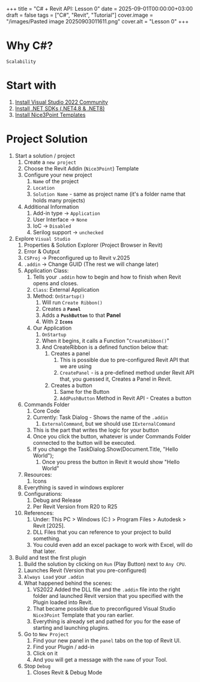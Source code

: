 +++
title = "C# + Revit API: Lesson 0"
date = 2025-09-01T00:00:00+03:00
draft = false
tags = ["C#", "Revit", "Tutorial"]
cover.image = "/images/Pasted image 20250903011611.png"
cover.alt = "Lesson 0"
+++
# Why C#?
`Scalability`
# Start with
1. [Install Visual Studio 2022 Community](https://visualstudio.microsoft.com/downloads/)
2. [Install .NET SDKs (.NET4.8 & .NET8)](https://dotnet.microsoft.com/en-us/download/visual-studio-sdks)
3. [Install Nice3Point Templates](https://github.com/Nice3point/RevitTemplates)
# Project Solution
1. Start a solution / project
	1. Create a `new project`
	2. Choose the Revit Addin (`Nice3Point`) Template
	3. Configure your new project
		1. `Name` of the project
		2. `Location` 
		3. `Solution Name` - same as project name (it's a folder name that holds many projects)
	4. Additional Information
		1. Add-in type -> `Application`
		2. User Interface -> `None`
		3. IoC -> `Disabled`
		4. Serilog support -> `unchecked`
2. Explore `Visual Studio`
	1. Properties & Solution Explorer (Project Browser in Revit)
	2. Error & Output
	3. `CSProj` -> Preconfigured up to Revit v.2025
	4. `.addin` -> Change GUID (The rest we will change later)
	5. Application Class:
		1. Tells your `.addin` how to begin and how to finish when Revit opens and closes.
		2. `Class`: External Application
		3. Method: `OnStartup()`
			1. Will run `Create Ribbon()`
			2. Creates a **`Panel`** 
			3. Adds a **`PushButton`** to that **Panel**
			4. With 2 **`Icons`**
		4. Our Application
			1. `OnStartup`
			2. When it begins, it calls a Function "`CreateRibbon()`"
			3. And CreateRibbon is a defined function below that:
				1. Creates a panel
					1. This is possible due to pre-configured Revit API that we are using
					2. `CreatePanel` - is a pre-defined method under Revit API that, you guessed it, Creates a Panel in Revit.
				2. Creates a button
					1. Same for the Button 
					2. `AddPushButton` Method in Revit API - Creates a button 
	6. Commands Folder
		1. Core Code
		2. Currently: Task Dialog - Shows the name of the `.addin`
			1. `ExternalCommand`, but we should use `IExternalCommand`
		3. This is the part that writes the logic for your button
		4. Once you click the button, whatever is under Commands Folder connected to the button will be executed.
		5. If you change the TaskDialog.Show(Document.Title, "Hello World");
			1. Once you press the button in Revit it would show "Hello World" 
	7. Resources:
		1. Icons
	8. Everything is saved in windows explorer
	9. Configurations:
		1. Debug and Release
		2. Per Revit Version from R20 to R25
	10. References:
		1. Under: This PC > Windows (C:) > Program Files > Autodesk > Revit [2025].
		2. DLL Files that you can reference to your project to build something.
		3. You could even add an excel package to work with Excel, will do that later.
3. Build and test the first plugin
	1. Build the solution by clicking on `Run` (Play Button) next to `Any CPU`.
	2. Launches Revit (Version that you pre-configured)
	3. `Always Load` your `.addin`
	4. What happened behind the scenes:
		1. VS2022 Added the DLL file and the `.addin` file into the right folder and launched Revit version that you specified with the Plugin loaded into Revit.
		2. That became possible due to preconfigured Visual Studio `Nice3Point` Template that you ran earlier. 
		3. Everything is already set and pathed for you for the ease of starting and launching plugins.
	5. Go to `New Project`
		1. Find your new panel in the `panel` tabs on the top of Revit UI.
		2. Find your Plugin / add-in 
		3. Click on it 
		4. And you will get a message with the `name` of your Tool.
	6. Stop `Debug`
		1. Closes Revit & Debug Mode
